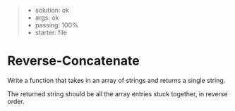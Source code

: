 <!-- BEGIN REPORT -->
> - solution: ok 
> - args: ok 
> - passing: 100% 
> - starter: file 
<!-- END REPORT -->

# Reverse-Concatenate

Write a function that takes in an array of strings and returns a single string.

The returned string should be all the array entries stuck together, in reverse order.

